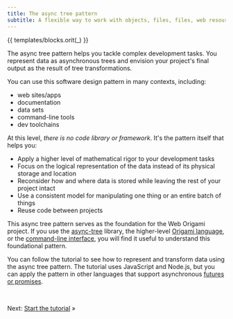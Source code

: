 ```yaml
---
title: The async tree pattern
subtitle: A flexible way to work with objects, files, files, web resources, and more
---
```


{{ templates/blocks.orit(_) }}

The async tree pattern helps you tackle complex development tasks. You represent data as asynchronous trees and envision your project's final output as the result of tree transformations.

You can use this software design pattern in many contexts, including:

- web sites/apps
- documentation
- data sets
- command-line tools
- dev toolchains

At this level, _there is no code library or framework_. It's the pattern itself that helps you:

- Apply a higher level of mathematical rigor to your development tasks
- Focus on the logical representation of the data instead of its physical storage and location
- Reconsider how and where data is stored while leaving the rest of your project intact
- Use a consistent model for manipulating one thing or an entire batch of things
- Reuse code between projects

This async tree pattern serves as the foundation for the Web Origami project. If you use the [async-tree](/async-tree/) library, the higher-level [Origami language](/language/), or the [command-line interface](/cli/), you will find it useful to understand this foundational pattern.

You can follow the tutorial to see how to represent and transform data using the async tree pattern. The tutorial uses JavaScript and Node.js, but you can apply the pattern in other languages that support asynchronous [futures or promises](https://en.wikipedia.org/wiki/Futures_and_promises).

&nbsp;

Next: [Start the tutorial](start.html) »
